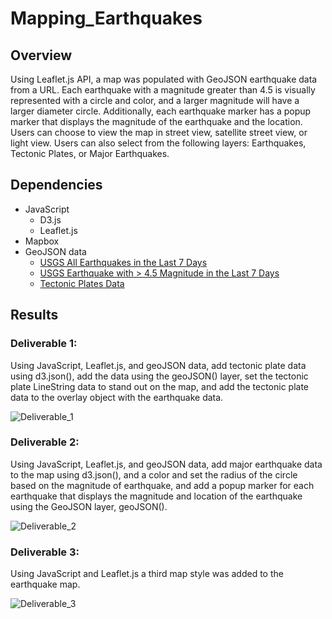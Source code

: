 # Mapping_Earthquakes

## Overview 
Using Leaflet.js API, a map was populated with GeoJSON earthquake data from a URL.  Each earthquake with a magnitude greater than 4.5 is visually represented with a circle and color, and a larger magnitude will have a larger diameter circle.  Additionally, each earthquake marker has a popup marker that displays the magnitude of the earthquake and the location.  Users can choose to view the map in street view, satellite street view, or light view.  Users can also select from the following layers: Earthquakes, Tectonic Plates, or Major Earthquakes.

## Dependencies
- JavaScript
    - D3.js
    - Leaflet.js
- Mapbox
- GeoJSON data
    - [USGS All Earthquakes in the Last 7 Days](https://earthquake.usgs.gov/earthquakes/feed/v1.0/summary/all_week.geojson)
    - [USGS Earthquake with > 4.5 Magnitude in the Last 7 Days](https://earthquake.usgs.gov/earthquakes/feed/v1.0/summary/4.5_week.geojson)
    - [Tectonic Plates Data](https://raw.githubusercontent.com/fraxen/tectonicplates/master/GeoJSON/PB2002_boundaries.json)


## Results

### Deliverable 1:
Using JavaScript, Leaflet.js, and geoJSON data, add tectonic plate data using d3.json(), add the data using the geoJSON() layer, set the tectonic plate LineString data to stand out on the map, and add the tectonic plate data to the overlay object with the earthquake data.

![Deliverable_1](https://user-images.githubusercontent.com/73897240/109864860-59fe1e80-7c31-11eb-89e4-7251f834a51d.png)


### Deliverable 2:
Using JavaScript, Leaflet.js, and geoJSON data, add major earthquake data to the map using d3.json(), and a color and set the radius of the circle based on the magnitude of earthquake, and add a popup marker for each earthquake that displays the magnitude and location of the earthquake using the GeoJSON layer, geoJSON().

![Deliverable_2](https://user-images.githubusercontent.com/73897240/109864954-7ac67400-7c31-11eb-8cb3-171940fe8350.png)


### Deliverable 3:
Using JavaScript and Leaflet.js a third map style was added to the earthquake map.

![Deliverable_3](https://user-images.githubusercontent.com/73897240/109865042-9c276000-7c31-11eb-96a5-6d527e229bb3.png)

